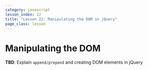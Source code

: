 ```yaml
---
category: javascript
lesson_index: 22
title: "Lesson 22: Manipulating the DOM in jQuery"
page_class: lesson
---
```


# Manipulating the DOM

**TBD**: Explain `append/prepend` and creating DOM elements in jQuery

